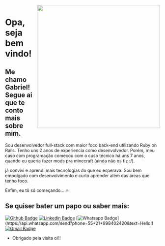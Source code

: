 <img align="right" width="400" height="400" src="https://media.giphy.com/media/9rtpurjbqiqZXbBBet/giphy.gif">

# Opa, seja bem vindo!

## Me chamo Gabriel! Segue ai que te conto mais sobre mim.

Sou desenvolvedor full-stack com maior foco back-end utilizando Ruby on Rails.
Tenho uns 2 anos de experiencia como desenvolvedor.
Porém, meu caso com programação começou com o cuso técnico há uns 7 anos, quando eu queria fazer mods pra minecraft (ainda não os fiz :/).

já convivi e aprendi mais tecnologias do que eu esperava.
Sou bem empolgado com desenvolvimento e curto aprender além das áreas que tenho foco.

Enfim, eu tô só começando... 🔥

## Se quiser bater um papo ou saber mais:
[![Github Badge](https://img.shields.io/badge/-Github-000?style=flat-square&logo=Github&logoColor=white&link=https://github.com/gabrielthleal)](https://github.com/gabrielthleal)
[![Linkedin Badge](https://img.shields.io/badge/-LinkedIn-blue?style=flat-square&logo=Linkedin&logoColor=white&link=https://www.linkedin.com/in/gabrielthleal/)](https://www.linkedin.com/in/gabrielthleal/)
[![Whatsapp Badge](https://img.shields.io/badge/-Whatsapp-4CA143?style=flat-square&labelColor=4CA143&logo=whatsapp&logoColor=white&link=https://api.whatsapp.com/send?phone=55+21+998402420&text=Hello!)](https://api.whatsapp.com/send?phone=55+21+998402420&text=Hello!)
[![Gmail Badge](https://img.shields.io/badge/-Gmail-c14438?style=flat-square&logo=Gmail&logoColor=white&link=mailto:gabrielthleal@gmail.com)](mailto:gabrielthleal@gmail.com)

- Obrigado pela visita o/!! 
